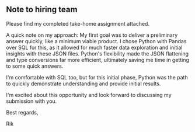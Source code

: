 ## Note to hiring team

Please find my completed take-home assignment attached.

A quick note on my approach: My first goal was to deliver a preliminary answer quickly, like a minimum viable product. 
I chose Python with Pandas over SQL for this, as it allowed for much faster data exploration and initial insights with these JSON files. 
Python's flexibility made the JSON flattening and type conversions far more efficient, ultimately saving me time in getting to some quick answers.

I'm comfortable with SQL too, but for this initial phase, Python was the path to quickly demonstrate understanding and provide initial results.

I'm excited about this opportunity and look forward to discussing my submission with you.

Best regards,

Rik
